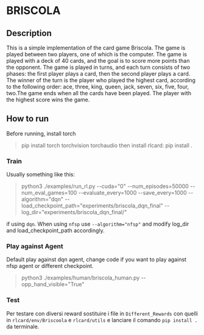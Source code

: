 # BRISCOLA

## Description
This is a simple implementation of the card game Briscola. The game is played between two players, one of which is the computer. The game is played with a deck of 40 cards, and the goal is to score more points than the opponent. The game is played in turns, and each turn consists of two phases: the first player plays a card, then the second player plays a card. The winner of the turn is the player who played the highest card, according to the following order: ace, three, king, queen, jack, seven, six, five, four, two.The game ends when all the cards have been played. The player with the highest score wins the game.

## How to run

Before running, install torch
> pip install torch torchvision torchaudio
then install rlcard:
> pip install .

### Train

Usually something like this:

> python3 ./examples/run_rl.py --cuda="0" --num_episodes=50000 --num_eval_games=100 --evaluate_every=1000 --save_every=1000 --algorithm="dqn" --load_checkpoint_path="experiments/briscola_dqn_final" --log_dir="experiments/briscola_dqn_final/"

if using `dqn`. When using `nfsp` use `--algorithm="nfsp"` and modify log_dir and load_checkpoint_path accordingly.

### Play against Agent

Default play against dqn agent, change code if you want to play against nfsp agent or different checkpoint.

> python3 ./examples/human/briscola_human.py --opp_hand_visible="True"

### Test
Per testare con diversi reward sostituire i file in `Different_Rewards` con quelli in `rlcard/env/Briscoola`  e `rlcard/utils` e lanciare il comando `pip install .` da terminale.
